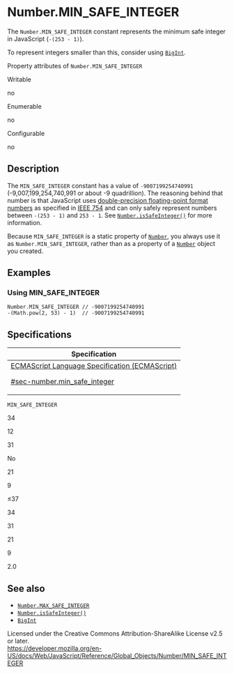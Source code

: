 # Number.MIN_SAFE_INTEGER

The `Number.MIN_SAFE_INTEGER` constant represents the minimum safe integer in JavaScript (`-(253 - 1)`).

To represent integers smaller than this, consider using [`BigInt`](../bigint).

Property attributes of `Number.MIN_SAFE_INTEGER`

Writable

no

Enumerable

no

Configurable

no

## Description

The `MIN_SAFE_INTEGER` constant has a value of `-9007199254740991` (-9,007,199,254,740,991 or about -9 quadrillion). The reasoning behind that number is that JavaScript uses [double-precision floating-point format numbers](https://en.wikipedia.org/wiki/Double_precision_floating-point_format) as specified in [IEEE 754](https://en.wikipedia.org/wiki/IEEE_floating_point) and can only safely represent numbers between `-(253 - 1)` and `253 - 1`. See [`Number.isSafeInteger()`](issafeinteger) for more information.

Because `MIN_SAFE_INTEGER` is a static property of [`Number`](../number), you always use it as `Number.MIN_SAFE_INTEGER`, rather than as a property of a [`Number`](../number) object you created.

## Examples

### Using MIN_SAFE_INTEGER

    Number.MIN_SAFE_INTEGER // -9007199254740991
    -(Math.pow(2, 53) - 1)  // -9007199254740991

## Specifications

<table><thead><tr class="header"><th>Specification</th></tr></thead><tbody><tr class="odd"><td><a href="https://tc39.es/ecma262/#sec-number.min_safe_integer">ECMAScript Language Specification (ECMAScript) 
<br/>

<span class="small">#sec-number.min_safe_integer</span></a></td></tr></tbody></table>

`MIN_SAFE_INTEGER`

34

12

31

No

21

9

≤37

34

31

21

9

2.0

## See also

-   [`Number.MAX_SAFE_INTEGER`](max_safe_integer)
-   [`Number.isSafeInteger()`](issafeinteger)
-   [`BigInt`](../bigint)

 
Licensed under the Creative Commons Attribution-ShareAlike License v2.5 or later.  
<a href="https://developer.mozilla.org/en-US/docs/Web/JavaScript/Reference/Global_Objects/Number/MIN_SAFE_INTEGER" class="_attribution-link">https://developer.mozilla.org/en-US/docs/Web/JavaScript/Reference/Global_Objects/Number/MIN_SAFE_INTEGER</a>
